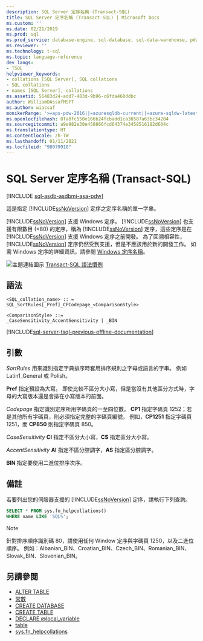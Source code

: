 ```yaml
---
description: SQL Server 定序名稱 (Transact-SQL)
title: SQL Server 定序名稱 (Transact-SQL) | Microsoft Docs
ms.custom: ''
ms.date: 02/21/2019
ms.prod: sql
ms.prod_service: database-engine, sql-database, sql-data-warehouse, pdw
ms.reviewer: ''
ms.technology: t-sql
ms.topic: language-reference
dev_langs:
- TSQL
helpviewer_keywords:
- collations [SQL Server], SQL collations
- SQL collations
- names [SQL Server], collations
ms.assetid: 56483d24-add7-483d-9b96-c6fda460ddbc
author: WilliamDAssafMSFT
ms.author: wiassaf
monikerRange: '>=aps-pdw-2016||=azuresqldb-current||=azure-sqldw-latest||>=sql-server-2016||>=sql-server-linux-2017||=azuresqldb-mi-current'
ms.openlocfilehash: 8fa8fc550e166b24fcbadd1ca38587a63bc34204
ms.sourcegitcommit: a9e982e30e458866fcd64374e3458516182d604c
ms.translationtype: HT
ms.contentlocale: zh-TW
ms.lasthandoff: 01/11/2021
ms.locfileid: "98079918"
---
```

# <a name="sql-server-collation-name-transact-sql"></a>SQL Server 定序名稱 (Transact-SQL)

[!INCLUDE [sql-asdb-asdbmi-asa-pdw](../../includes/applies-to-version/sql-asdb-asdbmi-asa-pdw.md)]

這是指定 [!INCLUDE[ssNoVersion](../../includes/ssnoversion-md.md)] 定序之定序名稱的單一字串。

[!INCLUDE[ssNoVersion](../../includes/ssnoversion-md.md)] 支援 Windows 定序。 [!INCLUDE[ssNoVersion](../../includes/ssnoversion-md.md)] 也支援有限數目 (<80) 的定序，稱為 [!INCLUDE[ssNoVersion](../../includes/ssnoversion-md.md)] 定序，這些定序是在 [!INCLUDE[ssNoVersion](../../includes/ssnoversion-md.md)] 支援 Windows 定序之前開發。 為了回溯相容性，[!INCLUDE[ssNoVersion](../../includes/ssnoversion-md.md)] 定序仍然受到支援，但是不應該用於新的開發工作。 如需 Windows 定序的詳細資訊，請參閱 [Windows 定序名稱](../../t-sql/statements/windows-collation-name-transact-sql.md)。

![主題連結圖示](../../database-engine/configure-windows/media/topic-link.gif "主題連結圖示") [Transact-SQL 語法慣例](../../t-sql/language-elements/transact-sql-syntax-conventions-transact-sql.md)

## <a name="syntax"></a>語法

```syntaxsql
<SQL_collation_name> :: =
SQL_SortRules[_Pref]_CPCodepage_<ComparisonStyle>

<ComparisonStyle> ::=
_CaseSensitivity_AccentSensitivity | _BIN
```

[!INCLUDE[sql-server-tsql-previous-offline-documentation](../../includes/sql-server-tsql-previous-offline-documentation.md)]

## <a name="arguments"></a>引數

*SortRules* 用來識別指定字典排序時套用排序規則之字母或語言的字串。 例如 Latin1_General 或 Polish。

**Pref** 指定預設為大寫。 即使比較不區分大小寫，但是當沒有其他區分方式時，字母的大寫版本還是會排在小寫版本的前面。

*Codepage* 指定識別定序所用字碼頁的一至四位數。 **CP1** 指定字碼頁 1252；若是其他所有字碼頁，則必須指定完整的字碼頁編號。 例如，**CP1251** 指定字碼頁 1251，而 **CP850** 則指定字碼頁 850。

*CaseSensitivity*
**CI** 指定不區分大小寫，**CS** 指定區分大小寫。

*AccentSensitivity*
**AI** 指定不區分腔調字，**AS** 指定區分腔調字。

**BIN** 指定要使用二進位排序次序。

## <a name="remarks"></a>備註

若要列出您的伺服器支援的 [!INCLUDE[ssNoVersion](../../includes/ssnoversion-md.md)] 定序，請執行下列查詢。

```sql
SELECT * FROM sys.fn_helpcollations()
WHERE name LIKE 'SQL%';
```

> [!NOTE]
> 針對排序順序識別碼 80，請使用任何 Window 定序與字碼頁 1250，以及二進位順序。 例如：Albanian_BIN、Croatian_BIN、Czech_BIN、Romanian_BIN、Slovak_BIN、Slovenian_BIN。

## <a name="see-also"></a>另請參閱

- [ALTER TABLE](../../t-sql/statements/alter-table-transact-sql.md)
- [常數](../../t-sql/data-types/constants-transact-sql.md)
- [CREATE DATABASE](../../t-sql/statements/create-database-transact-sql.md)
- [CREATE TABLE](../../t-sql/statements/create-table-transact-sql.md)
- [DECLARE @local_variable](../../t-sql/language-elements/declare-local-variable-transact-sql.md)
- [table](../../t-sql/data-types/table-transact-sql.md)
- [sys.fn_helpcollations](../../relational-databases/system-functions/sys-fn-helpcollations-transact-sql.md)
